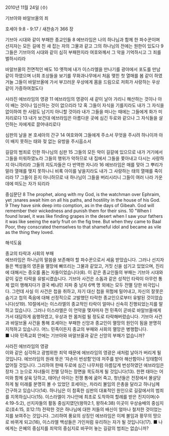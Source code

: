 2010년 11월 24일 (수)

기브아와 바알브올의 죄



호세아 9:8 - 9:17 / 새찬송가 366 장


기브아 시대와 같이 부패한 종교인들
8 에브라임은 나의 하나님과 함께 한 파수꾼이며 선지자는 모든 길에 친 새 잡는 자의 그물과 같고 그의 하나님의 전에는 원한이 있도다 9 그들은 기브아의 시대와 같이 심히 부패한지라 여호와께서 그 악을 기억하시고 그 죄를 벌하시리라    

바알브올의 전면적인 배도 
10 옛적에 내가 이스라엘을 만나기를 광야에서 포도를 만남 같이 하였으며 너희 조상들을 보기를 무화과나무에서 처음 맺힌 첫 열매를 봄 같이 하였거늘 그들이 바알브올에 가서 부끄러운 우상에게 몸을 드림으로 저희가 사랑하는 우상 같이 가증하여졌도다  

사라진 에브라임의 영광
11 에브라임의 영광이 새 같이 날아 가리니 해산하는 것이나 아이 배는 것이나 임신하는 것이 없으리라 12 혹 그들이 자식을 기를지라도 내가 그 자식을 없이하여 한 사람도 남기지 아니할 것이라 내가 그들을 떠나는 때에는 그들에게 화가 미치리로다 13 내가 보건대 에브라임은 아름다운 곳에 심긴 두로와 같으나 그 자식들을 살인하는 자에게로 끌어내리로다

심판의 날을 본 호세아의 간구
14 여호와여 그들에게 주소서 무엇을 주시려 하나이까 아이 배지 못하는 태와 젖 없는 유방을 주시옵소서 

길갈의 범죄로 인한 하나님의 심판
15 그들의 모든 악이 길갈에 있으므로 내가 거기에서 그들을 미워하였노라 그들의 행위가 악하므로 내 집에서 그들을 쫓아내고 다시는 사랑하지 아니하리라 그들의 지도자들은 다 반역한 자니라 16 에브라임은 매를 맞아 그 뿌리가 말라 열매를 맺지 못하나니 비록 아이를 낳을지라도 내가 그 사랑하는 태의 열매를 죽이리라 17 그들이 듣지 아니하므로 내 하나님이 그들을 버리시리니 그들이 여러 나라 가운데에 떠도는 자가 되리라  

중심문단
8 The prophet, along with my God, is the watchman over Ephraim, yet ;snares await him on all his paths, and hostility in the house of his God.  9 They have sink deep into comption, as in the days of Gibeah.  God will remember their wickedness and punish them for their sins.  10 "When I found Israel, it was like finding grapes in the desert when I saw your fathers it was like seeing the early fruit on the fig tree.  But when they came to Baal Poor, they conscrated themselves to that shameful idol and became as vile as the thing they loved.

해석도움





종교의 타락과 사회의 부패  
에브라임은 하나님의 말씀을 보존해야 할 파수꾼으로서 세움 받았습니다. 그러나 선지자들은 백성들의 영혼을 멸망에 빠뜨리는 그물과 같았고, 거짓 신을 섬기고 있었으며, 진리에 대해서는 증오를 품는 자들이었습니다(8). 이 같은 종교인들의 부패는 기브아 시대와 같이 깊은 타락을 유발시켰습니다. 기브아 사건은 소돔과 같은 성적인 타락이 아무런 통제 없이 행해지다가 결국 베냐민 지파 중 남자 6백 명 외에는 모두 전멸 당한 비극입니다. 그런데 사실 이 사건은 첩을 취하고, 자기 대신 첩을 위험에 밀어내고, 자신의 잘못은 숨기고 첩의 죽음에 대해 선정적으로 고발했던 타락한 종교인으로부터 유발된 것이었습니다(삿19). 10절에서는 이스라엘의 종교적인 타락이 얼마나 신속히 진행되었는지를 말하고 있습니다. 그러나 이스라엘은 이 언약을 맺자마자 전 민족이 곧바로 바알브올에게 가서 대담하게 음행하였고, 우상과 한 몸처럼 될 정도로 타락해버렸습니다. 기브아 사건과 바알브올 사건을 통해 호세아는 부패한 신앙과 종교인이 멸망의 원인이 됨을 분명히 지적하고 있습니다. 어느 민족이든지 종교의 부패와 사회의 멸망은 병행합니다.  
■ 나와 민족교회 안에는 기브아와 바알브올과 같은 신앙의 부패가 없습니까? 

사라진 에브라임의 영광  
이와 같은 심각하고 광범위한 죄악 때문에 에브라임의 영광은 새처럼 날아가 버리게 될 것입니다. 에브라임의 원래 뜻은 ‘자손이 번성함’인데 저주를 받아 해산함이나 잉태함이 없어질 것입니다. 그리하여 한때 두로에 심긴 나무처럼 아름답게 번성하였던 에브라임은 장차 그 눈으로 자녀들이 전멸 당하는 장면을 목도하게 될 것입니다(13). 한편 태아는 어미와 함께 살육 당하고, 태어난 아이는 전쟁 통에 굶어 죽고, 청년들은 전장에서 몰살당하게 될 미래를 분명히 볼 수 있었던 호세아는, 차라리 불임의 은총을 달라고 하나님께 간구하고 있습니다(14). 하나님은 이 참혹한 심판의 대표적인 원인으로 길갈에서의 범죄를 지목하십니다(15). 이스라엘이 가나안에 최초로 도착하여 할례를 받은 진지이며(수4:19-5:2), 선지자들의 활동 중심지였던(왕하2:1, 왕하4:38) 이곳이 우상숭배의 중심지로(호4:15, 호12:11) 전락한 것은 하나님에 대한 저들의 배신이 얼마나 철저한 것이었는지를 보여주는 것입니다. 그리하여 풍요의 상징인 에브라임은 이제 불임과 황무의 땅으로 바뀌게 되고(16), 이스라엘 백성들은 가인처럼 유리하는 자가 될 것입니다(17). 
■ 나에게는 은혜의 중심지를 죄악의 중심지로 바꾸어 놓는 길갈의 범죄는 없습니까?